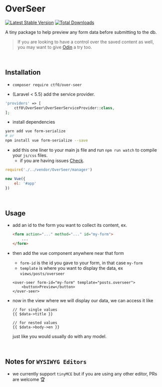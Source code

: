 # OverSeer

[![Latest Stable Version](https://img.shields.io/packagist/v/ctf0/over-seer.svg?style=for-the-badge)](https://packagist.org/packages/ctf0/over-seer) [![Total Downloads](https://img.shields.io/packagist/dt/ctf0/over-seer.svg?style=for-the-badge)](https://packagist.org/packages/ctf0/over-seer)

A tiny package to help preview any form data before submitting to the db.

>If you are looking to have a control over the saved content as well, you may want to give [Odin](https://github.com/ctf0/Odin) a try too.

<br>

## Installation

- `composer require ctf0/over-seer`

- (Laravel < 5.5) add the service provider.

```php
'providers' => [
    ctf0\OverSeer\OverSeerServiceProvider::class,
];
```

- install dependencies

```bash
yarn add vue form-serialize
# or
npm install vue form-serialize --save
```

- add this one liner to your main js file and run `npm run watch` to compile your `js/css` files.
    - if you are having issues [Check](https://ctf0.wordpress.com/2017/09/12/laravel-mix-es6/).

```js
require('./../vendor/OverSeer/manager')

new Vue({
    el: '#app'
})
```

<br>

## Usage

- add an id to the form you want to collect its content, ex.

    ```html
    <form action="..." method="..." id="my-form">
        ...
    </form>
    ```

- then add the vue component anywhere near that form
    + `form-id` is the id you gave to your form, in that case `my-form`
    + `template` is where you want to display the data, ex `views/posts/overseer`

    ```blade
    <over-seer form-id="my-form" template="posts.overseer">
        <button>Preview</button>
    </over-seer>
    ```

- now in the view where we will display our data, we can access it like

    ```blade
    // for single values
    {{ $data->title }}

    // for nested values
    {{ $data->body->en }}
    ```

    just like you would usually do with any model.

<br>

## Notes for `WYSIWYG Editors`

- we currently support `tinyMCE` but if you are using any other editor, PRs are welcome :trophy:
